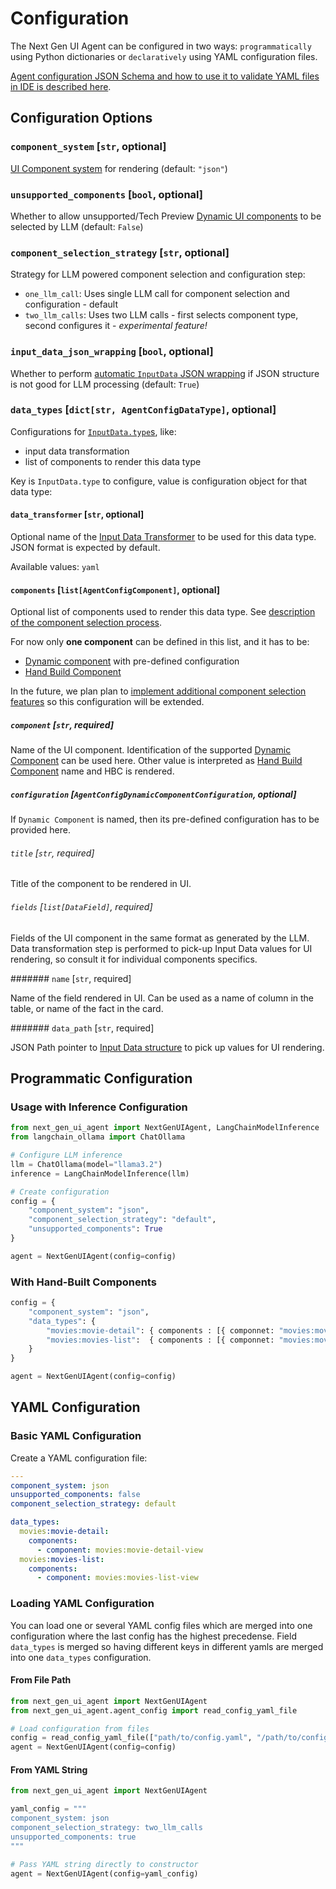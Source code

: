 # Configuration

The Next Gen UI Agent can be configured in two ways: `programmatically` using Python dictionaries or `declaratively` using YAML configuration files.

[Agent configuration JSON Schema and how to use it to validate YAML files in IDE is described here](../spec/config.md).

## Configuration Options

### `component_system` [`str`, optional]

[UI Component system](renderer/index.md) for rendering (default: `"json"`)

### `unsupported_components` [`bool`, optional]

Whether to allow unsupported/Tech Preview [Dynamic UI components](data_ui_blocks/dynamic_components.md) to be selected by LLM (default: `False`)

### `component_selection_strategy` [`str`, optional]

Strategy for LLM powered component selection and configuration step:

- `one_llm_call`: Uses single LLM call for component selection and configuration - default
- `two_llm_calls`: Uses two LLM calls - first selects component type, second configures it - *experimental feature!*

### `input_data_json_wrapping` [`bool`, optional]

Whether to perform [automatic `InputData` JSON wrapping](input_data/structure.md#automatic-json-wrapping) if JSON structure is not good for LLM processing (default: `True`)

### `data_types` [`dict[str, AgentConfigDataType]`, optional]

Configurations for [`InputData.type`s](input_data/index.md#inputdata-object-fields), like:

* input data transformation
* list of components to render this data type

Key is `InputData.type` to configure, value is configuration object for that data type:

#### `data_transformer` [`str`, optional] 

Optional name of the [Input Data Transformer](input_data/transformation.md) to be used for this data type. JSON format is expected by default.

Available values: `yaml`


#### `components` [`list[AgentConfigComponent]`, optional]

Optional list of components used to render this data type. See [description of the component selection process](data_ui_blocks/index.md#selection-and-configuration-process).

For now only **one component** can be defined in this list, and it has to be:

* [Dynamic component](./data_ui_blocks/dynamic_components.md) with pre-defined configuration
* [Hand Build Component](./data_ui_blocks/hand_build_components.md)

In the future, we plan plan to [implement additional component selection features](data_ui_blocks/index.md#selection-and-configuration-process) so this configuration will be extended.


##### `component` [`str`, required]

Name of the UI component. Identification of the supported [Dynamic Component](./data_ui_blocks/dynamic_components.md) can be used here.
Other value is interpreted as [Hand Build Component](./data_ui_blocks/hand_build_components.md) name and HBC is rendered.


##### `configuration` [`AgentConfigDynamicComponentConfiguration`, optional]

If `Dynamic Component` is named, then its pre-defined configuration has to be provided here.

###### `title` [`str`, required]

Title of the component to be rendered in UI.


###### `fields` [`list[DataField]`, required]

Fields of the UI component in the same format as generated by the LLM. Data transformation step is performed 
to pick-up Input Data values for UI rendering, so consult it for individual components specifics.

####### `name` [`str`, required]

Name of the field rendered in UI. Can be used as a name of column in the table, or name of the fact in the card.

####### `data_path` [`str`, required]

JSON Path pointer to [Input Data structure](./input_data/structure.md) to pick up values for UI rendering.


## Programmatic Configuration

### Usage with Inference Configuration

```python
from next_gen_ui_agent import NextGenUIAgent, LangChainModelInference
from langchain_ollama import ChatOllama

# Configure LLM inference
llm = ChatOllama(model="llama3.2")
inference = LangChainModelInference(llm)

# Create configuration
config = {
    "component_system": "json",
    "component_selection_strategy": "default",
    "unsupported_components": True
}

agent = NextGenUIAgent(config=config)
```

### With Hand-Built Components

```python
config = {
    "component_system": "json",
    "data_types": {
        "movies:movie-detail": { components : [{ componnet: "movies:movie-detail-view"}]},
        "movies:movies-list":  { components : [{ componnet: "movies:movies-list-view"}]},
    }
}

agent = NextGenUIAgent(config=config)
```

## YAML Configuration

### Basic YAML Configuration

Create a YAML configuration file:

```yaml
---
component_system: json
unsupported_components: false
component_selection_strategy: default

data_types:
  movies:movie-detail: 
    components:
      - component: movies:movie-detail-view
  movies:movies-list:
    components:
      - component: movies:movies-list-view
```

### Loading YAML Configuration

You can load one or several YAML config files which are merged into one configuration where the last config has the highest precedense.
Field `data_types` is merged so having different keys in different yamls are merged into one `data_types` configuration.

#### From File Path

```python
from next_gen_ui_agent import NextGenUIAgent
from next_gen_ui_agent.agent_config import read_config_yaml_file

# Load configuration from files
config = read_config_yaml_file(["path/to/config.yaml", "/path/to/config2.yaml"])
agent = NextGenUIAgent(config=config)
```

#### From YAML String

```python
from next_gen_ui_agent import NextGenUIAgent

yaml_config = """
component_system: json
component_selection_strategy: two_llm_calls
unsupported_components: true
"""

# Pass YAML string directly to constructor
agent = NextGenUIAgent(config=yaml_config)
```
